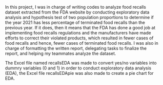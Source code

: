 In this project, I was in charge of writing codes to analyze food recalls dataset extracted from the FDA website by conducting exploratory data analysis and hypothesis test of two population proportions to determine if the year 2021 has less percentage of terminated food recalls than the previous year. If it does, then it means that the FDA has done a good job at implementing food recalls regulations and the manufacturers have made efforts to correct their violated products, which resulted in fewer cases of food recalls and hence, fewer cases of terminated food recalls. I was also in charge of formatting the written report, delegating tasks to finalize the report, and helping my teammates analyze the dataset. 


The Excel file named recallsEDA was made to convert yes/no variables into dummry variables (0 and 1) in order to conduct exploratory data analysis (EDA), the Excel file recallsEDApie was also made to create a pie chart for EDA. 

